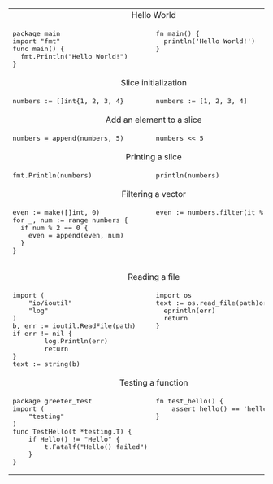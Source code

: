 <table>
<tr><td colspan="2" align="center">Hello World</td></tr>
<tr>
<td>
<pre class="highlight highlight-source-v">
package main
import "fmt"
func main() {
  fmt.Println("Hello World!")
}
</pre>
</td>
<td valign="top">
<pre>
fn main() {
  println('Hello World!')
}
</pre>
</td>
</tr>


<tr><td colspan="2" align="center">Slice initialization</td></tr>
<tr>
<td>
<pre>
numbers := []int{1, 2, 3, 4}
</pre>
</td>
<td valign="top">
<pre>
numbers := [1, 2, 3, 4]
</pre>
</td>
</tr>

<tr><td colspan="2" align="center">Add an element to a slice</td></tr>
<tr>
<td>
<pre>
numbers = append(numbers, 5)
</pre>
</td>
<td valign="top">
<pre>
numbers << 5
</pre>
</td>
</tr>

<tr><td colspan="2" align="center">Printing a slice</td></tr>
<tr>
<td>
<pre>
fmt.Println(numbers)
</pre>
</td>
<td valign="top">
<pre>
println(numbers)
</pre>
</td>
</tr>


<tr><td colspan="2" align="center">Filtering a vector</td></tr>
<tr>
<td>
<pre>
even := make([]int, 0)
for _, num := range numbers {
  if num % 2 == 0 {
    even = append(even, num)
  }
}

</pre>
</td>
<td valign="top">
<pre>
even := numbers.filter(it % 2 == 0)
</pre>
</td>
</tr>



<tr><td colspan="2" align="center">Reading a file</td></tr>
<tr>
<td>
<pre>
import (
    "io/ioutil"
    "log"
)
b, err := ioutil.ReadFile(path)
if err != nil {
        log.Println(err)
        return
}
text := string(b)
</pre>
</td>
<td valign="top">
<pre>
import os
text := os.read_file(path)or{
  eprintln(err)
  return
}
</pre>
</td>
</tr>


<tr><td colspan="2" align="center">Testing a function</td></tr>
<tr>
<td>
<pre>
package greeter_test
import (
    "testing"
)
func TestHello(t *testing.T) {
    if Hello() != "Hello" {
        t.Fatalf("Hello() failed")
    }
}
</pre>
</td>
<td valign="top">
<pre>
fn test_hello() {
    assert hello() == 'hello'
}
</pre>
</td>
</tr>



</table>


